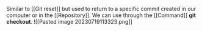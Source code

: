  Similar to [[Git reset]] but used to return to a specific commit created in our computer or in the [[Repository]]. We can use through the [[Command]] **git checkout**.
 ![[Pasted image 20230719113323.png]]
 